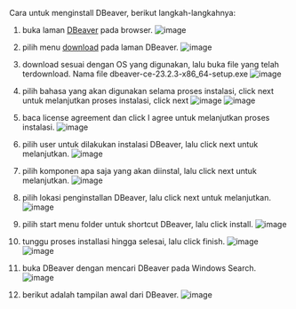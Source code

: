 Cara untuk menginstall DBeaver, berikut langkah-langkahnya:
1. buka laman [DBeaver](https://dbeaver.io/) pada browser.
  ![image](https://github.com/alvianpradentra/pertemuan1-basis-data/assets/148189829/81a17249-7a2e-4635-9477-380d693f8c01)

2. pilih menu [download](https://dbeaver.io/download/) pada laman DBeaver.
  ![image](https://github.com/alvianpradentra/pertemuan1-basis-data/assets/148189829/ccb272fa-1904-4ce2-bf13-54e43091cf30)

3. download sesuai dengan OS yang digunakan, lalu buka file yang telah terdownload. Nama file dbeaver-ce-23.2.3-x86_64-setup.exe
  ![image](https://github.com/alvianpradentra/pertemuan1-basis-data/assets/148189829/dc7e81f7-be3c-4dc2-a258-f3525c678227)

4. pilih bahasa yang akan digunakan selama proses instalasi, click next untuk melanjutkan proses instalasi, click next
  ![image](https://github.com/alvianpradentra/pertemuan1-basis-data/assets/148189829/60ab1557-af57-4666-b876-46d7fdad58c8)
  ![image](https://github.com/alvianpradentra/pertemuan1-basis-data/assets/148189829/536f8981-b64f-4af6-922e-4b7a54fb0642)

5. baca license agreement dan click I agree untuk melanjutkan proses instalasi.
  ![image](https://github.com/alvianpradentra/pertemuan1-basis-data/assets/148189829/5535ba42-8947-4ab2-87df-de39686eb107)

6. pilih user untuk dilakukan instalasi DBeaver, lalu click next untuk melanjutkan.
  ![image](https://github.com/alvianpradentra/pertemuan1-basis-data/assets/148189829/56d93f2d-9ea9-4170-a1ea-77c774a0dba8)

7. pilih komponen apa saja yang akan diinstal, lalu click next untuk melanjutkan.
  ![image](https://github.com/alvianpradentra/pertemuan1-basis-data/assets/148189829/76b09039-3685-41df-9bf2-520d6f4ed534)

8. pilih lokasi penginstallan DBeaver, lalu click next untuk melanjutkan.
  ![image](https://github.com/alvianpradentra/pertemuan1-basis-data/assets/148189829/4e3d37ce-3537-4a9f-b834-db0e921b6e35)

9. pilih start menu folder untuk shortcut DBeaver, lalu click install.
  ![image](https://github.com/alvianpradentra/pertemuan1-basis-data/assets/148189829/8e6172be-02cf-47b2-b1d4-6d7c90c4adcf)

10. tunggu proses installasi hingga selesai, lalu click finish.
  ![image](https://github.com/alvianpradentra/pertemuan1-basis-data/assets/148189829/fe5d0ac0-70ca-4ec2-a55b-2dd5d668d7d6)
  ![image](https://github.com/alvianpradentra/pertemuan1-basis-data/assets/148189829/1099c4fd-41b2-487f-b42b-dd4e68a8f0d0)
  
11. buka DBeaver dengan mencari DBeaver pada Windows Search.
  ![image](https://github.com/alvianpradentra/pertemuan1-basis-data/assets/148189829/eb61a8f7-a72d-4966-ab5a-88f75cee038f)

12. berikut adalah tampilan awal dari DBeaver.
  ![image](https://github.com/alvianpradentra/pertemuan1-basis-data/assets/148189829/1249ef37-33b8-4d42-9e72-6a0e2bdc559f)
